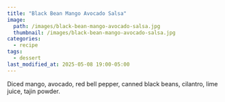 ```yaml
---
title: "Black Bean Mango Avocado Salsa"
image: 
  path: /images/black-bean-mango-avocado-salsa.jpg
  thumbnail: /images/black-bean-mango-avocado-salsa.jpg
categories:
  - recipe
tags:
  - dessert
last_modified_at: 2025-05-08 19:00-05:00
---
```


Diced mango, avocado, red bell pepper, canned black beans, cilantro, lime juice, tajin powder.
